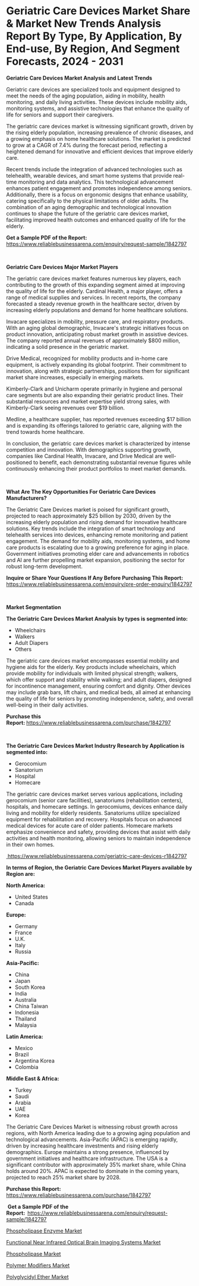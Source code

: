 <p><h1>Geriatric Care Devices Market Share & Market New Trends Analysis Report By Type, By Application, By End-use, By Region, And Segment Forecasts, 2024 - 2031</h1></p><p><strong>Geriatric Care Devices Market Analysis and Latest Trends</strong></p>
<p><p>Geriatric care devices are specialized tools and equipment designed to meet the needs of the aging population, aiding in mobility, health monitoring, and daily living activities. These devices include mobility aids, monitoring systems, and assistive technologies that enhance the quality of life for seniors and support their caregivers.</p><p>The geriatric care devices market is witnessing significant growth, driven by the rising elderly population, increasing prevalence of chronic diseases, and a growing emphasis on home healthcare solutions. The market is predicted to grow at a CAGR of 7.4% during the forecast period, reflecting a heightened demand for innovative and efficient devices that improve elderly care.</p><p>Recent trends include the integration of advanced technologies such as telehealth, wearable devices, and smart home systems that provide real-time monitoring and data analytics. This technological advancement enhances patient engagement and promotes independence among seniors. Additionally, there is a focus on ergonomic designs that enhance usability, catering specifically to the physical limitations of older adults. The combination of an aging demographic and technological innovation continues to shape the future of the geriatric care devices market, facilitating improved health outcomes and enhanced quality of life for the elderly.</p></p>
<p><strong>Get a Sample PDF of the Report:&nbsp;</strong> <a href="https://www.reliablebusinessarena.com/enquiry/request-sample/1842797?utm_campaign=1286&utm_medium=2&utm_source=Github&utm_content=ia&utm_term=17102024&utm_id=geriatric-care-devices">https://www.reliablebusinessarena.com/enquiry/request-sample/1842797</a></p>
<p>&nbsp;</p>
<p><strong>Geriatric Care Devices Major Market Players</strong></p>
<p><p>The geriatric care devices market features numerous key players, each contributing to the growth of this expanding segment aimed at improving the quality of life for the elderly. Cardinal Health, a major player, offers a range of medical supplies and services. In recent reports, the company forecasted a steady revenue growth in the healthcare sector, driven by increasing elderly populations and demand for home healthcare solutions.</p><p>Invacare specializes in mobility, pressure care, and respiratory products. With an aging global demographic, Invacare's strategic initiatives focus on product innovation, anticipating robust market growth in assistive devices. The company reported annual revenues of approximately $800 million, indicating a solid presence in the geriatric market.</p><p>Drive Medical, recognized for mobility products and in-home care equipment, is actively expanding its global footprint. Their commitment to innovation, along with strategic partnerships, positions them for significant market share increases, especially in emerging markets. </p><p>Kimberly-Clark and Unicharm operate primarily in hygiene and personal care segments but are also expanding their geriatric product lines. Their substantial resources and market expertise yield strong sales, with Kimberly-Clark seeing revenues over $19 billion.</p><p>Medline, a healthcare supplier, has reported revenues exceeding $17 billion and is expanding its offerings tailored to geriatric care, aligning with the trend towards home healthcare.</p><p>In conclusion, the geriatric care devices market is characterized by intense competition and innovation. With demographics supporting growth, companies like Cardinal Health, Invacare, and Drive Medical are well-positioned to benefit, each demonstrating substantial revenue figures while continuously enhancing their product portfolios to meet market demands.</p></p>
<p>&nbsp;</p>
<p><strong>What Are The Key Opportunities For Geriatric Care Devices Manufacturers?</strong></p>
<p><p>The Geriatric Care Devices market is poised for significant growth, projected to reach approximately $25 billion by 2030, driven by the increasing elderly population and rising demand for innovative healthcare solutions. Key trends include the integration of smart technology and telehealth services into devices, enhancing remote monitoring and patient engagement. The demand for mobility aids, monitoring systems, and home care products is escalating due to a growing preference for aging in place. Government initiatives promoting elder care and advancements in robotics and AI are further propelling market expansion, positioning the sector for robust long-term development.</p></p>
<p><strong>Inquire or Share Your Questions If Any Before Purchasing This Report:</strong> <a href="https://www.reliablebusinessarena.com/enquiry/pre-order-enquiry/1842797?utm_campaign=1286&utm_medium=2&utm_source=Github&utm_content=ia&utm_term=17102024&utm_id=geriatric-care-devices">https://www.reliablebusinessarena.com/enquiry/pre-order-enquiry/1842797</a></p>
<p>&nbsp;</p>
<p><strong>Market Segmentation</strong></p>
<p><strong>The Geriatric Care Devices Market Analysis by types is segmented into:</strong></p>
<p><ul><li>Wheelchairs</li><li>Walkers</li><li>Adult Diapers</li><li>Others</li></ul></p>
<p><p>The geriatric care devices market encompasses essential mobility and hygiene aids for the elderly. Key products include wheelchairs, which provide mobility for individuals with limited physical strength; walkers, which offer support and stability while walking; and adult diapers, designed for incontinence management, ensuring comfort and dignity. Other devices may include grab bars, lift chairs, and medical beds, all aimed at enhancing the quality of life for seniors by promoting independence, safety, and overall well-being in their daily activities.</p></p>
<p><strong>Purchase this Report:&nbsp;</strong><a href="https://www.reliablebusinessarena.com/purchase/1842797?utm_campaign=1286&utm_medium=2&utm_source=Github&utm_content=ia&utm_term=17102024&utm_id=geriatric-care-devices">https://www.reliablebusinessarena.com/purchase/1842797</a></p>
<p>&nbsp;</p>
<p><strong>The Geriatric Care Devices Market Industry Research by Application is segmented into:</strong></p>
<p><ul><li>Gerocomium</li><li>Sanatorium</li><li>Hospital</li><li>Homecare</li></ul></p>
<p><p>The geriatric care devices market serves various applications, including gerocomium (senior care facilities), sanatoriums (rehabilitation centers), hospitals, and homecare settings. In gerocomiums, devices enhance daily living and mobility for elderly residents. Sanatoriums utilize specialized equipment for rehabilitation and recovery. Hospitals focus on advanced medical devices for acute care of older patients. Homecare markets emphasize convenience and safety, providing devices that assist with daily activities and health monitoring, allowing seniors to maintain independence in their own homes.</p></p>
<p><a href="https://www.reliablebusinessarena.com/geriatric-care-devices-r1842797?utm_campaign=1286&utm_medium=2&utm_source=Github&utm_content=ia&utm_term=17102024&utm_id=geriatric-care-devices">&nbsp;https://www.reliablebusinessarena.com/geriatric-care-devices-r1842797</a></p>
<p><strong>In terms of Region, the Geriatric Care Devices Market Players available by Region are:</strong></p>
<p>
    <p> <strong> North America: </strong>
        <ul>
            <li>United States</li>
            <li>Canada</li>
        </ul>
        </p> 
    <p> <strong> Europe: </strong>
        <ul>
            <li>Germany</li>
            <li>France</li>
            <li>U.K.</li>
            <li>Italy</li>
            <li>Russia</li>
        </ul>
        </p> 
    <p> <strong> Asia-Pacific: </strong>
        <ul>
            <li>China</li>
            <li>Japan</li>
            <li>South Korea</li>
            <li>India</li>
            <li>Australia</li>
            <li>China Taiwan</li>
            <li>Indonesia</li>
            <li>Thailand</li>
            <li>Malaysia</li>
        </ul>
        </p> 
    <p> <strong> Latin America: </strong>
        <ul>
            <li>Mexico</li>
            <li>Brazil</li>
            <li>Argentina Korea</li>
            <li>Colombia</li>
        </ul>
        </p> 
    <p> <strong> Middle East & Africa: </strong>
        <ul>
            <li>Turkey</li>
            <li>Saudi</li>
            <li>Arabia</li>
            <li>UAE</li>
            <li>Korea</li>
        </ul>
    </p>
    </p>
<p><p>The Geriatric Care Devices Market is witnessing robust growth across regions, with North America leading due to a growing aging population and technological advancements. Asia-Pacific (APAC) is emerging rapidly, driven by increasing healthcare investments and rising elderly demographics. Europe maintains a strong presence, influenced by government initiatives and healthcare infrastructure. The USA is a significant contributor with approximately 35% market share, while China holds around 20%. APAC is expected to dominate in the coming years, projected to reach 25% market share by 2028.</p></p>
<p><strong>Purchase this Report: </strong><a href="https://www.reliablebusinessarena.com/purchase/1842797?utm_campaign=1286&utm_medium=2&utm_source=Github&utm_content=ia&utm_term=17102024&utm_id=geriatric-care-devices">https://www.reliablebusinessarena.com/purchase/1842797</a></p>
<p>&nbsp;<strong>Get a Sample PDF of the Report:&nbsp;&nbsp;</strong><a href="https://www.reliablebusinessarena.com/enquiry/request-sample/1842797?utm_campaign=1286&utm_medium=2&utm_source=Github&utm_content=ia&utm_term=17102024&utm_id=geriatric-care-devices">https://www.reliablebusinessarena.com/enquiry/request-sample/1842797</a></p>
<p><strong></strong></p>
<p><p><a href="https://www.linkedin.com/pulse/phospholipase-enzyme-sector-surge-68-growth-roadmap-2031-kzacc?utm_campaign=1286&utm_medium=2&utm_source=Github&utm_content=ia&utm_term=17102024&utm_id=geriatric-care-devices">Phospholipase Enzyme Market</a></p><p><a href="https://github.com/vimar16th/Market-Research-Report-List-6/blob/main/functional-near-infrared-optical-brain-imaging-systems-market.md?utm_campaign=1286&utm_medium=2&utm_source=Github&utm_content=ia&utm_term=17102024&utm_id=geriatric-care-devices">Functional Near Infrared Optical Brain Imaging Systems Market</a></p><p><a href="https://www.linkedin.com/pulse/navigating-global-phospholipase-market-landscape-trends-forecasts-qncac?utm_campaign=1286&utm_medium=2&utm_source=Github&utm_content=ia&utm_term=17102024&utm_id=geriatric-care-devices">Phospholipase Market</a></p><p><a href="https://www.linkedin.com/pulse/analyzing-global-polymer-modifiers-market-growth-prospects-ltj5c?utm_campaign=1286&utm_medium=2&utm_source=Github&utm_content=ia&utm_term=17102024&utm_id=geriatric-care-devices">Polymer Modifiers Market</a></p><p><a href="https://www.linkedin.com/pulse/emerging-polyglycidyl-ether-market-opportunities-analysis-um4xc?utm_campaign=1286&utm_medium=2&utm_source=Github&utm_content=ia&utm_term=17102024&utm_id=geriatric-care-devices">Polyglycidyl Ether Market</a></p></p>